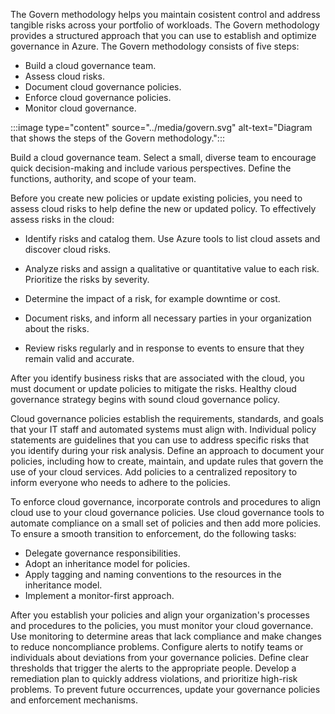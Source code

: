 The Govern methodology helps you maintain cosistent control and address tangible risks across your portfolio of workloads. The Govern methodology provides a structured approach that you can use to establish and optimize governance in Azure. The Govern methodology consists of five steps:

- Build a cloud governance team.
- Assess cloud risks.
- Document cloud governance policies.
- Enforce cloud governance policies.
- Monitor cloud governance.

:::image type="content" source="../media/govern.svg" alt-text="Diagram that shows the steps of the Govern methodology.":::

Build a cloud governance team. Select a small, diverse team to encourage quick decision-making and include various perspectives. Define the functions, authority, and scope of your team.

Before you create new policies or update existing policies, you need to assess cloud risks to help define the new or updated policy. To effectively assess risks in the cloud:

- Identify risks and catalog them. Use Azure tools to list cloud assets and discover cloud risks.

- Analyze risks and assign a qualitative or quantitative value to each risk. Prioritize the risks by severity.

- Determine the impact of a risk, for example downtime or cost.

- Document risks, and inform all necessary parties in your organization about the risks.

- Review risks regularly and in response to events to ensure that they remain valid and accurate.

After you identify business risks that are associated with the cloud, you must document or update policies to mitigate the risks. Healthy cloud governance strategy begins with sound cloud governance policy.

Cloud governance policies establish the requirements, standards, and goals that your IT staff and automated systems must align with. Individual policy statements are guidelines that you can use to address specific risks that you identify during your risk analysis. Define an approach to document your policies, including how to create, maintain, and update rules that govern the use of your cloud services. Add policies to a centralized repository to inform everyone who needs to adhere to the policies.

To enforce cloud governance, incorporate controls and procedures to align cloud use to your cloud governance policies. Use cloud governance tools to automate compliance on a small set of policies and then add more policies. To ensure a smooth transition to enforcement, do the following tasks:

- Delegate governance responsibilities.
- Adopt an inheritance model for policies.
- Apply tagging and naming conventions to the resources in the inheritance model.
- Implement a monitor-first approach.

After you establish your policies and align your organization's processes and procedures to the policies, you must monitor your cloud governance. Use monitoring to determine areas that lack compliance and make changes to reduce noncompliance problems. Configure alerts to notify teams or individuals about deviations from your governance policies. Define clear thresholds that trigger the alerts to the appropriate people. Develop a remediation plan to quickly address violations, and prioritize high-risk problems. To prevent future occurrences, update your governance policies and enforcement mechanisms. 